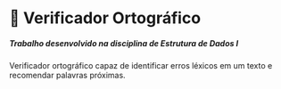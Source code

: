 # 📜 Verificador Ortográfico

##### Trabalho desenvolvido na disciplina de Estrutura de Dados I

Verificador ortográfico capaz de identificar erros léxicos em um texto e recomendar palavras próximas. 

